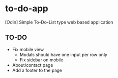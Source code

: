 # to-do-app
[Odin] Simple To-Do-List type web based application 


## TO-DO
- Fix mobile view
  - Modals should have one input per row only
  - Fix sidebar on mobile
- About/contact page
- Add a footer to the page
